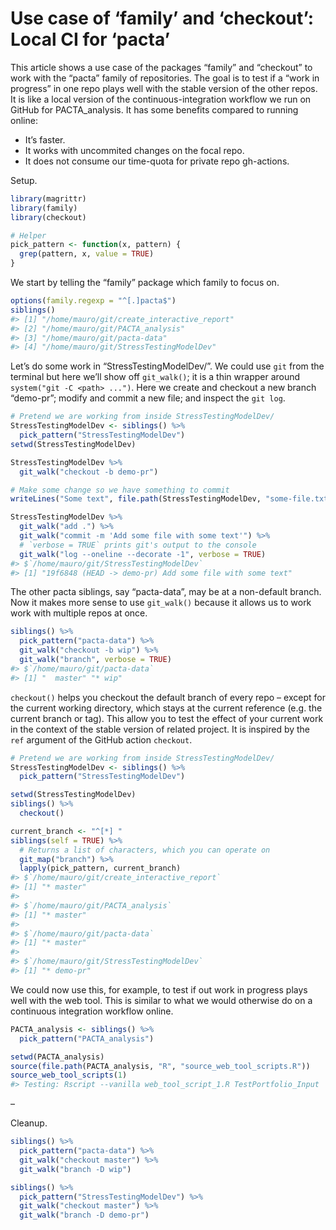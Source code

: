 Use case of ‘family’ and ‘checkout’: Local CI for ‘pacta’
================

This article shows a use case of the packages “family” and “checkout” to
work with the “pacta” family of repositories. The goal is to test if a
“work in progress” in one repo plays well with the stable version of the
other repos. It is like a local version of the continuous-integration
workflow we run on GitHub for PACTA\_analysis. It has some benefits
compared to running online:

-   It’s faster.
-   It works with uncommited changes on the focal repo.
-   It does not consume our time-quota for private repo gh-actions.

Setup.

``` r
library(magrittr)
library(family)
library(checkout)

# Helper
pick_pattern <- function(x, pattern) {
  grep(pattern, x, value = TRUE)
}
```

We start by telling the “family” package which family to focus on.

``` r
options(family.regexp = "^[.]pacta$")
siblings()
#> [1] "/home/mauro/git/create_interactive_report"
#> [2] "/home/mauro/git/PACTA_analysis"           
#> [3] "/home/mauro/git/pacta-data"               
#> [4] "/home/mauro/git/StressTestingModelDev"
```

Let’s do some work in “StressTestingModelDev/”. We could use `git` from
the terminal but here we’ll show off `git_walk()`; it is a thin wrapper
around `system("git -C <path> ...")`. Here we create and checkout a new
branch “demo-pr”; modify and commit a new file; and inspect the
`git log`.

``` r
# Pretend we are working from inside StressTestingModelDev/
StressTestingModelDev <- siblings() %>% 
  pick_pattern("StressTestingModelDev")
setwd(StressTestingModelDev)

StressTestingModelDev %>% 
  git_walk("checkout -b demo-pr")

# Make some change so we have something to commit
writeLines("Some text", file.path(StressTestingModelDev, "some-file.txt"))

StressTestingModelDev %>% 
  git_walk("add .") %>% 
  git_walk("commit -m 'Add some file with some text'") %>%
  # `verbose = TRUE` prints git's output to the console
  git_walk("log --oneline --decorate -1", verbose = TRUE)
#> $`/home/mauro/git/StressTestingModelDev`
#> [1] "19f6848 (HEAD -> demo-pr) Add some file with some text"
```

The other pacta siblings, say “pacta-data”, may be at a non-default
branch. Now it makes more sense to use `git_walk()` because it allows us
to work work with multiple repos at once.

``` r
siblings() %>% 
  pick_pattern("pacta-data") %>% 
  git_walk("checkout -b wip") %>%
  git_walk("branch", verbose = TRUE)
#> $`/home/mauro/git/pacta-data`
#> [1] "  master" "* wip"
```

`checkout()` helps you checkout the default branch of every repo –
except for the current working directory, which stays at the current
reference (e.g. the current branch or tag). This allow you to test the
effect of your current work in the context of the stable version of
related project. It is inspired by the `ref` argument of the GitHub
action `checkout`.

``` r
# Pretend we are working from inside StressTestingModelDev/
StressTestingModelDev <- siblings() %>% 
  pick_pattern("StressTestingModelDev")

setwd(StressTestingModelDev)
siblings() %>% 
  checkout()

current_branch <- "^[*] "
siblings(self = TRUE) %>%
  # Returns a list of characters, which you can operate on
  git_map("branch") %>% 
  lapply(pick_pattern, current_branch)
#> $`/home/mauro/git/create_interactive_report`
#> [1] "* master"
#> 
#> $`/home/mauro/git/PACTA_analysis`
#> [1] "* master"
#> 
#> $`/home/mauro/git/pacta-data`
#> [1] "* master"
#> 
#> $`/home/mauro/git/StressTestingModelDev`
#> [1] "* demo-pr"
```

We could now use this, for example, to test if out work in progress
plays well with the web tool. This is similar to what we would otherwise
do on a continuous integration workflow online.

``` r
PACTA_analysis <- siblings() %>% 
  pick_pattern("PACTA_analysis")

setwd(PACTA_analysis)
source(file.path(PACTA_analysis, "R", "source_web_tool_scripts.R"))
source_web_tool_scripts(1)
#> Testing: Rscript --vanilla web_tool_script_1.R TestPortfolio_Input
```

–

Cleanup.

``` r
siblings() %>% 
  pick_pattern("pacta-data") %>% 
  git_walk("checkout master") %>% 
  git_walk("branch -D wip")

siblings() %>% 
  pick_pattern("StressTestingModelDev") %>% 
  git_walk("checkout master") %>% 
  git_walk("branch -D demo-pr")
```
